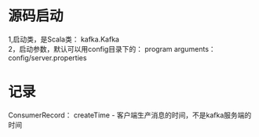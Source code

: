# 源码启动
1,启动类，是Scala类： 
kafka.Kafka  
2，启动参数，默认可以用config目录下的：
program arguments：config/server.properties


# 记录
ConsumerRecord：
    createTime - 客户端生产消息的时间，不是kafka服务端的时间
    